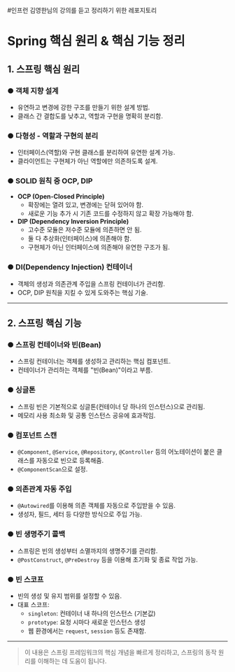 #인프런 김영한님의 강의를 듣고 정리하기 위한 레포지토리

# Spring 핵심 원리 & 핵심 기능 정리

## 1. 스프링 핵심 원리

### ● 객체 지향 설계
- 유연하고 변경에 강한 구조를 만들기 위한 설계 방법.
- 클래스 간 결합도를 낮추고, 역할과 구현을 명확히 분리함.

### ● 다형성 - 역할과 구현의 분리
- 인터페이스(역할)와 구현 클래스를 분리하여 유연한 설계 가능.
- 클라이언트는 구현체가 아닌 역할에만 의존하도록 설계.

### ● SOLID 원칙 중 OCP, DIP
- **OCP (Open-Closed Principle)**  
  - 확장에는 열려 있고, 변경에는 닫혀 있어야 함.  
  - 새로운 기능 추가 시 기존 코드를 수정하지 않고 확장 가능해야 함.
- **DIP (Dependency Inversion Principle)**  
  - 고수준 모듈은 저수준 모듈에 의존하면 안 됨.  
  - 둘 다 추상화(인터페이스)에 의존해야 함.  
  - 구현체가 아닌 인터페이스에 의존해야 유연한 구조가 됨.

### ● DI(Dependency Injection) 컨테이너
- 객체의 생성과 의존관계 주입을 스프링 컨테이너가 관리함.
- OCP, DIP 원칙을 지킬 수 있게 도와주는 핵심 기술.

---

## 2. 스프링 핵심 기능

### ● 스프링 컨테이너와 빈(Bean)
- 스프링 컨테이너는 객체를 생성하고 관리하는 핵심 컴포넌트.
- 컨테이너가 관리하는 객체를 "빈(Bean)"이라고 부름.

### ● 싱글톤
- 스프링 빈은 기본적으로 싱글톤(컨테이너 당 하나의 인스턴스)으로 관리됨.
- 메모리 사용 최소화 및 공통 인스턴스 공유에 효과적임.

### ● 컴포넌트 스캔
- `@Component`, `@Service`, `@Repository`, `@Controller` 등의 어노테이션이 붙은 클래스를 자동으로 빈으로 등록해줌.
- `@ComponentScan`으로 설정.

### ● 의존관계 자동 주입
- `@Autowired`를 이용해 의존 객체를 자동으로 주입받을 수 있음.
- 생성자, 필드, 세터 등 다양한 방식으로 주입 가능.

### ● 빈 생명주기 콜백
- 스프링은 빈의 생성부터 소멸까지의 생명주기를 관리함.
- `@PostConstruct`, `@PreDestroy` 등을 이용해 초기화 및 종료 작업 가능.

### ● 빈 스코프
- 빈의 생성 및 유지 범위를 설정할 수 있음.
- 대표 스코프:  
  - `singleton`: 컨테이너 내 하나의 인스턴스 (기본값)  
  - `prototype`: 요청 시마다 새로운 인스턴스 생성  
  - 웹 환경에서는 `request`, `session` 등도 존재함.

---

> 이 내용은 스프링 프레임워크의 핵심 개념을 빠르게 정리하고, 스프링의 동작 원리를 이해하는 데 도움이 됩니다.
